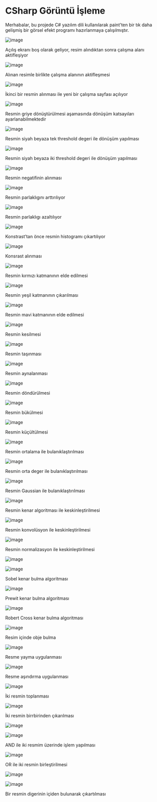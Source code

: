 # CSharp Görüntü İşleme

Merhabalar, bu projede C# yazılım dili kullanılarak paint'ten bir tık daha gelişmiş bir görsel efekt programı hazırlanmaya çalışılmıştır.

![image](https://user-images.githubusercontent.com/82308015/177032543-7c3f9ccc-d2b4-4b73-81e8-dcd4dd536766.png)

Açılış ekranı boş olarak geliyor, resim alındıktan sonra çalışma alanı aktifleşiyor

![image](https://user-images.githubusercontent.com/82308015/177032557-6d18dd52-9b8d-43a2-9f81-65954540625c.png)

Alınan resimle birlikte çalışma alanının aktifleşmesi

![image](https://user-images.githubusercontent.com/82308015/177037709-4e845742-f268-4e94-8690-e7c673994322.png)

İkinci bir resmin alınması ile yeni bir çalışma sayfası açılıyor

![image](https://user-images.githubusercontent.com/82308015/177037721-1f5be7ff-1d35-4c40-acd2-e50c5fa78afd.png)

Resmin griye dönüştürülmesi aşamasında dönüşüm katsayıları ayarlanabilmektedir

![image](https://user-images.githubusercontent.com/82308015/177037728-d4be3c45-5832-4c5e-ba0e-6f07777bda12.png)

Resmin siyah beyaza tek threshold degeri ile dönüşüm yapılması

![image](https://user-images.githubusercontent.com/82308015/177037737-94e06ed4-470b-4018-8678-16f2fe9f84ca.png)

Resmin siyah beyaza iki threshold degeri ile dönüşüm yapılması

![image](https://user-images.githubusercontent.com/82308015/177037757-7d6b9979-0d94-4b16-b097-d122ff813f30.png)

Resmin negatifinin alınması

![image](https://user-images.githubusercontent.com/82308015/177037781-6bc035e5-331c-40e7-a669-9ae94d320b22.png)

Resmin parlaklıgını arttırılıyor

![image](https://user-images.githubusercontent.com/82308015/177037793-51501149-f9cc-48a7-ba44-47eb0ae57d8a.png)

Resmin parlaklıgı azaltılıyor

![image](https://user-images.githubusercontent.com/82308015/177037800-b05604ce-d8ba-4aa1-9b12-95985b0f2998.png)

Konstrast’tan önce resmin histogramı çıkartılıyor

![image](https://user-images.githubusercontent.com/82308015/177037810-e9f1c308-85c5-48a9-a5e6-6ab3f5b90b80.png)

Konsrast alınması

![image](https://user-images.githubusercontent.com/82308015/177037814-121922f1-01d0-4619-abb5-2e24606c7e80.png)

Resmin kırmızı katmanının elde edilmesi

![image](https://user-images.githubusercontent.com/82308015/177037824-eb537987-61ba-4516-919a-28b653c6aa27.png)

Resmin yeşil katmanının çıkarılması

![image](https://user-images.githubusercontent.com/82308015/177037833-c8d739e1-d755-477b-88eb-73f186993204.png)

Resmin mavi katmanının elde edilmesi

![image](https://user-images.githubusercontent.com/82308015/177037847-542889ac-a168-4bd2-a32f-2c6b0e529452.png)

Resmin kesilmesi

![image](https://user-images.githubusercontent.com/82308015/177037852-9ed905c5-0d42-4bb8-b87f-7e75afbca78e.png)

Resmin taşınması

![image](https://user-images.githubusercontent.com/82308015/177037863-9cd387d5-54a3-4b99-9e7b-66d18a78c368.png)

Resmin aynalanması

![image](https://user-images.githubusercontent.com/82308015/177037870-88ece62f-b978-4449-8e4d-fc54dbf67624.png)

Resmin döndürülmesi

![image](https://user-images.githubusercontent.com/82308015/177037883-b60b3572-68cc-4f2a-bc87-411d8833bfa6.png)

Resmin bükülmesi

![image](https://user-images.githubusercontent.com/82308015/177037896-bef77dee-811c-43e9-91a1-94cfd77f3984.png)

Resmin küçültülmesi

![image](https://user-images.githubusercontent.com/82308015/177037907-35b85069-2a30-489b-834c-abbb79ea7df9.png)

Resmin ortalama ile bulanıklaştırılması

![image](https://user-images.githubusercontent.com/82308015/177037912-e0a3685c-3b42-44a5-8a92-ae617dca3a76.png)

Resmin orta deger ile bulanıklaştırılması

![image](https://user-images.githubusercontent.com/82308015/177037924-241c712b-275a-4cb0-ae49-25be90985b92.png)

Resmin Gaussian ile bulanıklaştırılması

![image](https://user-images.githubusercontent.com/82308015/177037936-d1261c35-ed5d-4799-8468-f3b71011bb5f.png)

Resmin kenar algoritması ile keskinleştirilmesi

![image](https://user-images.githubusercontent.com/82308015/177037959-fda37524-e18c-4d72-9437-72434f9495e9.png)

Resmin konvolüsyon ile keskinleştirilmesi

![image](https://user-images.githubusercontent.com/82308015/177037964-67c319df-23d9-4d8c-a753-8b2136ecc7f9.png)

Resmin normalizasyon ile keskinleştirilmesi

![image](https://user-images.githubusercontent.com/82308015/177037975-d144ff7e-fffc-421d-b030-f1041e5425ea.png)

![image](https://user-images.githubusercontent.com/82308015/177037980-3193f358-51d1-49c1-b801-875748d674a8.png)

Sobel kenar bulma algoritması

![image](https://user-images.githubusercontent.com/82308015/177037987-7790f0a1-60ef-42d1-98ca-5d587439942c.png)

Prewit kenar bulma algoritması

![image](https://user-images.githubusercontent.com/82308015/177037992-3898151b-839a-47b1-bca3-91818f241b39.png)

Robert Cross kenar bulma algoritması

![image](https://user-images.githubusercontent.com/82308015/177037995-911fdb79-aba4-44c9-8224-841eb7e0cf23.png)

Resim içinde obje bulma

![image](https://user-images.githubusercontent.com/82308015/177038000-29cf3e63-8286-44fe-b26a-5b05b38faca6.png)

Resme yayma uygulanması

![image](https://user-images.githubusercontent.com/82308015/177038002-42a963e8-aae7-44e5-99c5-89aabfa89d9b.png)

Resme aşındırma uygulanması

![image](https://user-images.githubusercontent.com/82308015/177038011-79d623c1-ffb1-4f13-bbd2-3352dfe9c3d6.png)

İki resmin toplanması

![image](https://user-images.githubusercontent.com/82308015/177038020-ee455f43-c38b-4d02-a2b5-73d1b0098976.png)

İki resmin birrbirinden çıkarılması

![image](https://user-images.githubusercontent.com/82308015/177038027-c975ee99-58cc-4e8d-8a3b-ea01e0b2e595.png)

![image](https://user-images.githubusercontent.com/82308015/177038031-fe075aa2-b4be-4478-8f1b-b79c78643efa.png)

AND ile iki resmim üzerinde işlem yapılması

![image](https://user-images.githubusercontent.com/82308015/177038035-61c45436-bc00-41a2-abb6-ec71fba57245.png)

OR ile iki resmin birleştirilmesi

![image](https://user-images.githubusercontent.com/82308015/177038040-895a7856-9d9d-43c1-933a-9659e4e14cab.png)

![image](https://user-images.githubusercontent.com/82308015/177038045-fc5ab21a-16df-4aac-ac0d-255af4783978.png)

Bir resmin digerinin içiden bulunarak çıkartılması



























